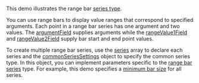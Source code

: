 This demo illustrates the range bar [series type](/Documentation/ApiReference/UI_Components/dxChart/Configuration/series/#type). 

You can use range bars to display value ranges that correspond to specified arguments. Each point in a range bar series has one argument and two values. The [argumentField](/Documentation/ApiReference/UI_Components/dxChart/Series_Types/RangeBarSeries/#argumentField) supplies arguments while the [rangeValue1Field](/Documentation/ApiReference/UI_Components/dxChart/Series_Types/RangeBarSeries/#rangeValue1Field) and [rangeValue2Field](/Documentation/ApiReference/UI_Components/dxChart/Series_Types/RangeBarSeries/#rangeValue2Field) supply bar start and end point values.

To create multiple range bar series, use the [series](/Documentation/ApiReference/UI_Components/dxChart/Configuration/series/) array to declare each series and the [commonSeriesSettings](/Documentation/ApiReference/UI_Components/dxChart/Configuration/commonSeriesSettings/) object to specify the common series type. In this object, you can implement parameters specific to the [range bar series](/Documentation/ApiReference/UI_Components/dxChart/Series_Types/RangeBarSeries/) type. For example, this demo specifies a [minimum bar size](/Documentation/ApiReference/UI_Components/dxChart/Series_Types/RangeBarSeries/#minBarSize) for all series.
